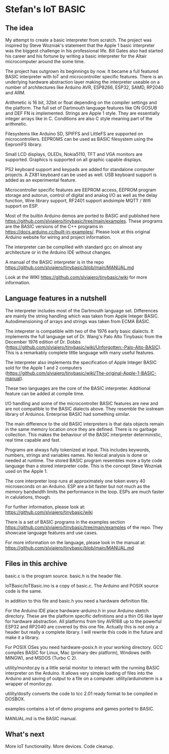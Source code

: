 # Stefan's IoT BASIC

## The idea

My attempt to create a basic interpreter from scratch. The project was inspired by Steve Wozniak's statement that the Apple 1 basic interpreter was the biggest challenge in his professional life. Bill Gates also had started his career and his fortune by writing a basic interpreter for the Altair microcomputer around the some time. 

The project has outgrown its beginnings by now. It became a full featured BASIC interpreter with IoT and microcontroller specific features. There is an underlying hardware abstraction layer making the interpreter
useable on a number of architectures like Arduino AVR, ESP8266, ESP32, SAMD, RP2040 and ARM. 

Arithmetic is 16 bit, 32bit or float depending on the compiler settings and the platform. The full set of Dartmouth language features like ON GOSUB and DEF FN is implemented. Strings are Apple 1 style. They are essentially integer arrays like in C. Conditions are also C style meaning part of the arithmetic.

Filesystems like Arduino SD, SPIFFS and LittleFS are supported on microcontrollers. EEPROMS can be used
as BASIC filesystem using the EepromFS library.

Small LCD displays, OLEDs, Nokia5110, TFT and VGA monitors are supported. Graphics is supported on all graphic capable displays.

PS2 keyboard support and keypads are added for standalone computer projects. A ZX81 keyboard can be used as well. USB keyboard support is added as an experimental feature.

Microcontroller specific features are EEPROM access, EEPROM program storage and autorun, control of digital and analog I/O as well as the delay function, Wire library support, RF2401 support andsimple MQTT / Wifi support on ESP.

Most of the builtin Arduino demos are ported to BASIC and published here https://github.com/slviajero/tinybasic/tree/main/examples. These programs are the BASIC versions of the C++ programs in https://docs.arduino.cc/built-in-examples/. Please look at this original Arduino website for wiring and project information.

The interpreter can be compliled with standard gcc on almost any architecture or in the Arduino IDE without changes. 

A manual of the BASIC interpreter is in the repo https://github.com/slviajero/tinybasic/blob/main/MANUAL.md

Look at the WIKI https://github.com/slviajero/tinybasic/wiki for more information.


## Language features in a nutshell 

The interpreter includes most of the Dartmouth language set. Differences are mainly the string handling which was taken from Apple Integer BASIC. Autodimensioning of arrays and strings was taken from ECMA BASIC.

The intepreter is compatible with two of the 1976 early basic dialects. It implements the full language set of Dr. Wang's Palo Alto Tinybasic from the December 1976 edition of Dr. Dobbs (https://github.com/slviajero/tinybasic/wiki/Unforgotten:-Palo-Alto-BASIC). This is a remarkably complete little language with many useful features. 

The interpreter also implements the specification of Apple Integer BASIC sold for the Apple 1 and 2 computers (https://github.com/slviajero/tinybasic/wiki/The-original-Apple-1-BASIC-manual).

These two languages are the core of the BASIC interpreter. Additional feature can be added at compile time.

I/O handling and some of the microcontroller BASIC features are new and are not compatible to the BASIC dialects above. They resemble the iostream library of Arduinos. Enterprise BASIC had something similar.


The main difference to the old BASIC interpreters is that data objects remain in the same memory location once they are defined. There is no garbage collection. This makes the behaviour of the BASIC interpreter deterministic, real time capable and fast. 

Programs are always fully tokenized at input. This includes keywords, numbers, strings and variables names. No lexical analysis is done or needed at runtime. The stored BASIC program resembles more a byte code language than a stored interpreter code. This is the concept Steve Wozniak used on the Apple 1. 

The core interpreter loop runs at approximately one token every 40 microseconds on an Arduino. ESP are a bit faster but not much as the memory bandwidth limits the performance in the loop. ESPs are much faster in calulations, though.

For further information, please look at: https://github.com/slviajero/tinybasic/wiki

There is a set of BASIC programs in the examples section https://github.com/slviajero/tinybasic/tree/main/examples of the repo. They showcase language features and use cases.

For more information on the language, please look in the manual at: https://github.com/slviajero/tinybasic/blob/main/MANUAL.md

## Files in this archive 

basic.c is the program source. basic.h is the header file. 

IoTBasic/IoTBasic.ino is a copy of basic.c. The Arduino and POSIX source code is the same.

In addition to this file and basic.h you need a hardware definition file.

For the Arduino IDE place hardware-arduino.h in your Arduino sketch directory. These are the platform specific definitions and a thin OS like layer for hardware abstraction. All platforms from tiny AVR168 up to the powerful ESP32 and RP2040 are covered by this one file. Actually this is not only a header but really a complete library. I will rewrite this code in the future and make it a library.

For POSIX OSes you need hardware-posix.h in your working directory. GCC compiles BASIC for Linux, Mac (primary dev platform), Windows (with MINGW), and MSDOS (Turbo C 2).

utility/monitor.py is a little serial monitor to interact with the running BASIC interpreter on the Arduino. It allows very simple loading of files into the Arduino and saving of output to a file on a computer. utility/arduinoterm is a wrapper of monitor.py.

utility/dosify converts the code to tcc 2.01 ready format to be compiled in DOSBOX.

examples contains a lot of demo programs and games ported to BASIC.

MANUAL.md is the BASIC manual.

## What's next

More IoT functionality. More devices. Code cleanup.

